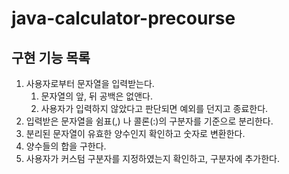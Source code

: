 # java-calculator-precourse

## 구현 기능 목록

1. 사용자로부터 문자열을 입력받는다.
   1. 문자열의 앞, 뒤 공백은 없앤다.
   2. 사용자가 입력하지 않았다고 판단되면 예외를 던지고 종료한다.
2. 입력받은 문자열을 쉼표(,) 나 콜론(:)의 구분자를 기준으로 분리한다.
3. 분리된 문자열이 유효한 양수인지 확인하고 숫자로 변환한다.
4. 양수들의 합을 구한다.
5. 사용자가 커스텀 구분자를 지정하였는지 확인하고, 구분자에 추가한다.
